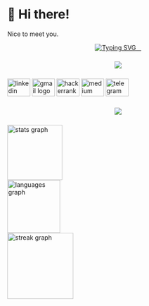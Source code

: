 # 👋 Hi there!
Nice to meet you.


<p align="center">
  <a href="https://git.io/typing-svg">
    <img src="https://readme-typing-svg.herokuapp.com?font=Fira+Code&weight=500&size=22&pause=1000&color=36BCF7&center=true&vCenter=true&width=650&lines=I'm+Priya+Chauhan;Aspiring+Full+Stack+Developer+%F0%9F%9A%80;B.Tech+CSE+Student+at+GLA+University;Passionate+about+AI+and+Innovation;Always+Learning+New+Tech+%F0%9F%92%BB" alt="Typing SVG" />
  </a>
</p>

###

<div align="center">
  <img src="https://pin.it/2oNAnoRdh"  />
</div>

###

<div align="left">
  <img src="https://raw.githubusercontent.com/maurodesouza/profile-readme-generator/master/src/assets/icons/social/linkedin/default.svg" width="52" height="40" alt="linkedin logo"  />
  <img src="https://raw.githubusercontent.com/maurodesouza/profile-readme-generator/master/src/assets/icons/social/gmail/default.svg" width="52" height="40" alt="gmail logo"  />
  <img src="https://raw.githubusercontent.com/maurodesouza/profile-readme-generator/master/src/assets/icons/social/hackerrank/default.svg" width="52" height="40" alt="hackerrank logo"  />
  <img src="https://raw.githubusercontent.com/maurodesouza/profile-readme-generator/master/src/assets/icons/social/medium/default.svg" width="52" height="40" alt="medium logo"  />
  <img src="https://raw.githubusercontent.com/maurodesouza/profile-readme-generator/master/src/assets/icons/social/telegram/default.svg" width="52" height="40" alt="telegram logo"  />
</div>

###

<div align="center">
  <img src="https://visitor-badge.laobi.icu/badge?page_id=justtpriya-12.justtpriya-12&"  />
</div>

###

<div align="left">
  <img src="https://github-readme-stats.vercel.app/api?username=justtpriya-12&hide_title=false&hide_rank=false&show_icons=true&include_all_commits=false&count_private=true&disable_animations=true&theme=dracula&locale=en&hide_border=true&order=1" height="125" alt="stats graph" /> <br>
  <img src="https://github-readme-stats.vercel.app/api/top-langs?username=justtpriya-12&locale=en&hide_title=false&layout=compact&card_width=320&langs_count=5&theme=dracula&hide_border=true&order=2" height="120" alt="languages graph" /> <br>
  <img src="https://streak-stats.demolab.com?user=justtpriya-12&locale=en&mode=daily&theme=dracula&hide_border=true&border_radius=5&order=3" height="150" alt="streak graph"  />
</div>




